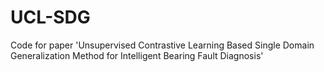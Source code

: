 # UCL-SDG
Code for paper 'Unsupervised Contrastive Learning Based Single Domain Generalization Method for Intelligent Bearing Fault Diagnosis'
